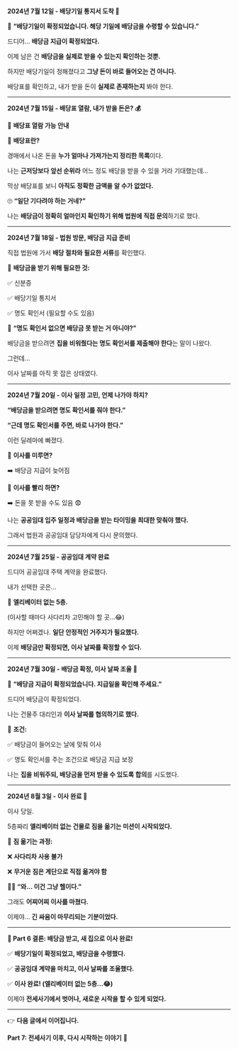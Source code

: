 **2024년 7월 12일 - 배당기일 통지서 도착 📩**

  

📩 **“배당기일이 확정되었습니다. 해당 기일에 배당금을 수령할 수 있습니다.”**

  

드디어… **배당금 지급이 확정되었다.**

이제 남은 건 **배당금을 실제로 받을 수 있는지 확인하는 것뿐.**

  

하지만 배당기일이 정해졌다고 **그냥 돈이 바로 들어오는 건 아니다.**

배당표를 확인하고, 내가 받을 돈이 **실제로 존재하는지** 봐야 한다.

---

**2024년 7월 15일 - 배당표 열람, 내가 받을 돈은? 💰**

  

📄 **배당표 열람 가능 안내**

  

📌 **배당표란?**

경매에서 나온 돈을 **누가 얼마나 가져가는지 정리한 목록**이다.

  

나는 **근저당보다 앞선 순위라** 어느 정도 배당을 받을 수 있을 거라 기대했는데…

막상 배당표를 보니 **아직도 정확한 금액을 알 수가 없었다.**

  

🙄 **“일단 기다려야 하는 거네?”**

  

나는 **배당금이 정확히 얼마인지 확인하기 위해 법원에 직접 문의**하기로 했다.

---

**2024년 7월 18일 - 법원 방문, 배당금 지급 준비**

  

직접 법원에 가서 **배당 절차와 필요한 서류**를 확인했다.

  

📝 **배당금을 받기 위해 필요한 것:**

✅ 신분증

✅ 배당기일 통지서

✅ 명도 확인서 (필요할 수도 있음)

  

📌 **“명도 확인서 없으면 배당금 못 받는 거 아니야?”**

배당금을 받으려면 **집을 비워줬다는 명도 확인서를 제출해야 한다**는 말이 나왔다.

  

그런데…

이사 날짜를 아직 못 잡은 상태였다.

---

**2024년 7월 20일 - 이사 일정 고민, 언제 나가야 하지?**

  

**“배당금을 받으려면 명도 확인서를 줘야 한다.”**

**“근데 명도 확인서를 주면, 바로 나가야 한다.”**

  

이런 딜레마에 빠졌다.

  

📌 **이사를 미루면?**

➡️ 배당금 지급이 늦어짐

  

📌 **이사를 빨리 하면?**

➡️ 돈을 못 받을 수도 있음 😨

  

나는 **공공임대 입주 일정과 배당금을 받는 타이밍을 최대한 맞춰야 했다.**

그래서 법원과 공공임대 담당자에게 다시 문의했다.

---

**2024년 7월 25일 - 공공임대 계약 완료**

  

드디어 공공임대 주택 계약을 완료했다.

내가 선택한 곳은…

  

🚪 **엘리베이터 없는 5층.**

(이사할 때마다 사다리차 고민해야 할 곳…😂)

  

하지만 어쩌겠나. **일단 안정적인 거주지가 필요했다.**

  

이제 **배당금만 확정되면, 이사 날짜를 확정할 수 있다.**

---

**2024년 7월 30일 - 배당금 확정, 이사 날짜 조율 🚛**

  

📩 **“배당금 지급이 확정되었습니다. 지급일을 확인해 주세요.”**

  

드디어 배당금이 확정되었다.

나는 건물주 대리인과 **이사 날짜를 협의하기로 했다.**

  

📌 **조건:**

✅ 배당금이 들어오는 날에 맞춰 이사

✅ 명도 확인서를 주는 조건으로 배당금 지급 보장

  

나는 **집을 비워주되, 배당금을 먼저 받을 수 있도록 합의**를 시도했다.

---

**2024년 8월 3일 - 이사 완료 🎉**

  

이사 당일.

  

5층짜리 **엘리베이터 없는 건물로 짐을 옮기는 미션이 시작되었다.**

  

🚛 **짐 옮기는 과정:**

❌ **사다리차 사용 불가**

❌ **무거운 짐은 계단으로 직접 옮겨야 함**

😵‍💫 **“와… 이건 그냥 헬이다.”**

  

그래도 **어찌어찌 이사를 마쳤다.**

  

이제야… **긴 싸움이 마무리되는 기분이었다.**

---

**📌 Part 6 결론: 배당금 받고, 새 집으로 이사 완료!**

  

✅ **배당기일이 확정되었고, 배당금을 수령했다.**

✅ **공공임대 계약을 마치고, 이사 날짜를 조율했다.**

✅ **이사 완료! (엘리베이터 없는 5층…😂)**

  

이제야 **전세사기에서 벗어나, 새로운 시작을 할 수 있게 되었다.**

---

👉 **다음 글에서 이어집니다.**

**Part 7: 전세사기 이후, 다시 시작하는 이야기** 🚀
